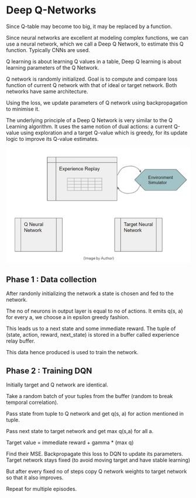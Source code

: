 # Deep Q-Networks

Since Q-table may become too big, it may be replaced by a function. 

Since neural networks are excellent at modeling complex functions, we can use a neural network, which we call a Deep Q Network, to estimate this Q function. Typically CNNs are used.

Q learning is about learning Q values in a table, Deep Q learning is about learning parameters of the Q Network.

Q network is randomly initialized. Goal is to compute and compare loss function of current Q network with that of ideal or target network. Both networks have same architecture.

Using the loss, we update parameters of Q network using backpropagation to minimise it.

The underlying principle of a Deep Q Network is very similar to the Q Learning algorithm. It uses the same notion of dual actions: a current Q-value using exploration and a target Q-value which is greedy, for its update logic to improve its Q-value estimates.

![](img/image-12.png)

## Phase 1 : Data collection

After randonly initializing the network a state is chosen and fed to the network.

The no of neurons in output layer is equal to no of actions. It emits q(s, a) for every a, we choose a in epsilon greedy fashion. 

This leads us to a next state and some immediate reward. The tuple of (state, action, reward, next_state) is stored in a buffer called experience relay buffer.

This data hence produced is used to train the network.

## Phase 2 : Training DQN

Initially target and Q network are identical.

Take a random batch of your tuples from the buffer (random to break temporal correlation).

Pass state from tuple to Q network and get q(s, a) for action mentioned in tuple.

Pass next state to target network and get max q(s,a) for all a.

Target value = immediate reward + gamma * (max q)

Find their MSE. Backpropagate this loss to DQN to update its parameters. Target network stays fixed (to avoid moving target and have stable learning)

But after every fixed no of steps copy Q network weights to target network so that it also improves.

Repeat for multiple episodes.
